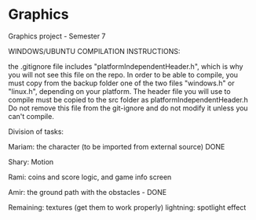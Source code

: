 Graphics
========

Graphics project - Semester 7

WINDOWS/UBUNTU COMPILATION INSTRUCTIONS:

the .gitignore file includes "platformIndependentHeader.h", which is why you will not see this file on the repo.
In order to be able to compile, you must copy from the backup folder one of the two files "windows.h" or "linux.h", depending on your platform.
The header file you will use to compile must be copied to the src folder as platformIndependentHeader.h
Do not remove this file from the git-ignore and do not modify it unless you can't compile. 



Division of tasks:

Mariam: the character (to be imported from external source) DONE

Shary: Motion

Rami: coins and score logic, and game info screen

Amir: the ground path with the obstacles - DONE


Remaining: textures (get them to work properly)
			lightning: spotlight effect